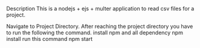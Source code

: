 Description This is a nodejs + ejs + multer application to read csv files for a project.

Navigate to Project Directory. After reaching the project directory you have to run the following the command. install npm and all dependency npm install run this command npm start
